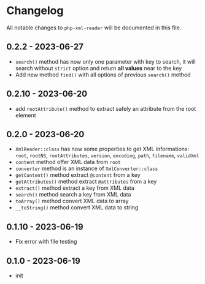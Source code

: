 # Changelog

All notable changes to `php-xml-reader` will be documented in this file.

## 0.2.2 - 2023-06-27

- `search()` method has now only one parameter with key to search, it will search without `strict` option and return **all values** near to the key
- Add new method `find()` with all options of previous `search()` method

## 0.2.10 - 2023-06-20

- add `rootAttribute()` method to extract safely an attribute from the root element

## 0.2.0 - 2023-06-20

- `XmlReader::class` has now some properties to get XML informations: `root`, `rootNS`, `rootAttributes`, `version`, `encoding`, `path`, `filename`, `validXml`
- `content` method offer XML data from `root`
- `converter` method is an instance of `XmlConverter::class`
- `getContent()` method extract `@content` from a key
- `getAttributes()` method extract `@attributes` from a key
- `extract()` method extract a key from XML data
- `search()` method search a key from XML data
- `toArray()` method convert XML data to array
- `__toString()` method convert XML data to string

## 0.1.10 - 2023-06-19

- Fix error with file testing

## 0.1.0 - 2023-06-19

- init
